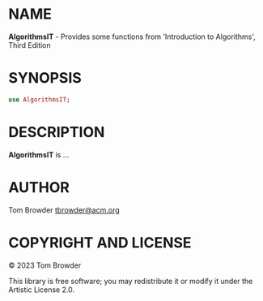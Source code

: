 NAME
====

**AlgorithmsIT** - Provides some functions from 'Introduction to Algorithms', Third Edition

SYNOPSIS
========

```raku
use AlgorithmsIT;
```

DESCRIPTION
===========

**AlgorithmsIT** is ...

AUTHOR
======

Tom Browder <tbrowder@acm.org>

COPYRIGHT AND LICENSE
=====================

© 2023 Tom Browder

This library is free software; you may redistribute it or modify it under the Artistic License 2.0.

